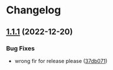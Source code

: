 # Changelog

## [1.1.1](https://github.com/anfern777/devops/compare/v1.1.0...v1.1.1) (2022-12-20)


### Bug Fixes

* wrong fir for release please ([37db071](https://github.com/anfern777/devops/commit/37db0711911b59f56d7be7da7801c27e3860271f))
